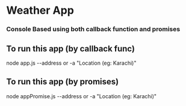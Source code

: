 <h1>Weather App</h1>

<h3>Console Based using both callback function and promises</h3>

<h2>To run this app (by callback func)</h2>
node app.js --address or -a "Location (eg: Karachi)"

<h2>To run this app (by promises)</h2>
node appPromise.js --address or -a "Location (eg: Karachi)"
